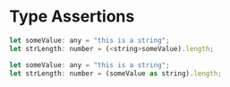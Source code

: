 # Type Assertions

```javascript
let someValue: any = "this is a string";
let strLength: number = (<string>someValue).length;
```

```javascript
let someValue: any = "this is a string";
let strLength: number = (someValue as string).length;
```